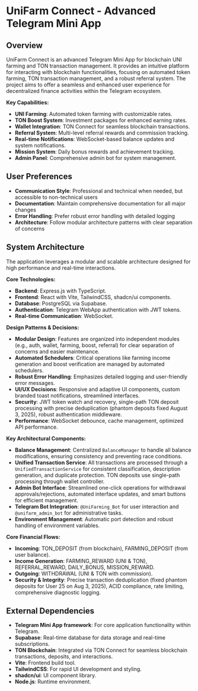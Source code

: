 # UniFarm Connect - Advanced Telegram Mini App

## Overview
UniFarm Connect is an advanced Telegram Mini App for blockchain UNI farming and TON transaction management. It provides an intuitive platform for interacting with blockchain functionalities, focusing on automated token farming, TON transaction management, and a robust referral system. The project aims to offer a seamless and enhanced user experience for decentralized finance activities within the Telegram ecosystem.

**Key Capabilities:**
- **UNI Farming**: Automated token farming with customizable rates.
- **TON Boost System**: Investment packages for enhanced earning rates.
- **Wallet Integration**: TON Connect for seamless blockchain transactions.
- **Referral System**: Multi-level referral rewards and commission tracking.
- **Real-time Notifications**: WebSocket-based balance updates and system notifications.
- **Mission System**: Daily bonus rewards and achievement tracking.
- **Admin Panel**: Comprehensive admin bot for system management.

## User Preferences
- **Communication Style**: Professional and technical when needed, but accessible to non-technical users
- **Documentation**: Maintain comprehensive documentation for all major changes
- **Error Handling**: Prefer robust error handling with detailed logging
- **Architecture**: Follow modular architecture patterns with clear separation of concerns

## System Architecture
The application leverages a modular and scalable architecture designed for high performance and real-time interactions.

**Core Technologies:**
- **Backend**: Express.js with TypeScript.
- **Frontend**: React with Vite, TailwindCSS, shadcn/ui components.
- **Database**: PostgreSQL via Supabase.
- **Authentication**: Telegram WebApp authentication with JWT tokens.
- **Real-time Communication**: WebSocket.

**Design Patterns & Decisions:**
- **Modular Design**: Features are organized into independent modules (e.g., auth, wallet, farming, boost, referral) for clear separation of concerns and easier maintenance.
- **Automated Schedulers**: Critical operations like farming income generation and boost verification are managed by automated schedulers.
- **Robust Error Handling**: Emphasizes detailed logging and user-friendly error messages.
- **UI/UX Decisions**: Responsive and adaptive UI components, custom branded toast notifications, streamlined interfaces.
- **Security**: JWT token watch and recovery, single-path TON deposit processing with precise deduplication (phantom deposits fixed August 3, 2025), robust authentication middleware.
- **Performance**: WebSocket debounce, cache management, optimized API performance.

**Key Architectural Components:**
- **Balance Management**: Centralized `BalanceManager` to handle all balance modifications, ensuring consistency and preventing race conditions.
- **Unified Transaction Service**: All transactions are processed through a `UnifiedTransactionService` for consistent classification, description generation, and duplicate protection. TON deposits use single-path processing through wallet controller.
- **Admin Bot Interface**: Streamlined one-click operations for withdrawal approvals/rejections, automated interface updates, and smart buttons for efficient management.
- **Telegram Bot Integration**: `@UniFarming_Bot` for user interaction and `@unifarm_admin_bot` for administrative tasks.
- **Environment Management**: Automatic port detection and robust handling of environment variables.

**Core Financial Flows:**
- **Incoming**: TON_DEPOSIT (from blockchain), FARMING_DEPOSIT (from user balance).
- **Income Generation**: FARMING_REWARD (UNI & TON), REFERRAL_REWARD, DAILY_BONUS, MISSION_REWARD.
- **Outgoing**: WITHDRAWAL (UNI & TON with commission).
- **Security & Integrity**: Precise transaction deduplication (fixed phantom deposits for User 25 on Aug 3, 2025), ACID compliance, rate limiting, comprehensive diagnostic logging.

## External Dependencies
- **Telegram Mini App framework**: For core application functionality within Telegram.
- **Supabase**: Real-time database for data storage and real-time subscriptions.
- **TON Blockchain**: Integrated via TON Connect for seamless blockchain transactions, deposits, and interactions.
- **Vite**: Frontend build tool.
- **TailwindCSS**: For rapid UI development and styling.
- **shadcn/ui**: UI component library.
- **Node.js**: Runtime environment.